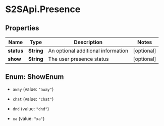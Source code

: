 # S2SApi.Presence

## Properties

Name | Type | Description | Notes
------------ | ------------- | ------------- | -------------
**status** | **String** | An optional additional information | [optional] 
**show** | **String** | The user presence status | [optional] 



## Enum: ShowEnum


* `away` (value: `"away"`)

* `chat` (value: `"chat"`)

* `dnd` (value: `"dnd"`)

* `xa` (value: `"xa"`)





